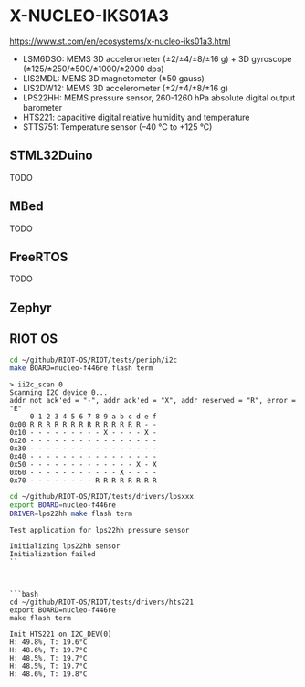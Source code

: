 # X-NUCLEO-IKS01A3

https://www.st.com/en/ecosystems/x-nucleo-iks01a3.html

* LSM6DSO: MEMS 3D accelerometer (±2/±4/±8/±16 g) + 3D gyroscope (±125/±250/±500/±1000/±2000 dps)
* LIS2MDL: MEMS 3D magnetometer (±50 gauss)
* LIS2DW12: MEMS 3D accelerometer (±2/±4/±8/±16 g)
* LPS22HH: MEMS pressure sensor, 260-1260 hPa absolute digital output barometer
* HTS221: capacitive digital relative humidity and temperature
* STTS751: Temperature sensor (–40 °C to +125 °C) 

## STML32Duino
TODO

## MBed
TODO

## FreeRTOS
TODO

## Zephyr


## RIOT OS

```bash
cd ~/github/RIOT-OS/RIOT/tests/periph/i2c
make BOARD=nucleo-f446re flash term
```

```
> ii2c_scan 0
Scanning I2C device 0...
addr not ack'ed = "-", addr ack'ed = "X", addr reserved = "R", error = "E"
     0 1 2 3 4 5 6 7 8 9 a b c d e f
0x00 R R R R R R R R R R R R R R - -
0x10 - - - - - - - - - X - - - - X -
0x20 - - - - - - - - - - - - - - - -
0x30 - - - - - - - - - - - - - - - -
0x40 - - - - - - - - - - - - - - - -
0x50 - - - - - - - - - - - - - X - X
0x60 - - - - - - - - - - - X - - - -
0x70 - - - - - - - - R R R R R R R R
```

```bash
cd ~/github/RIOT-OS/RIOT/tests/drivers/lpsxxx
export BOARD=nucleo-f446re
DRIVER=lps22hh make flash term
```


```
Test application for lps22hh pressure sensor

Initializing lps22hh sensor
Initialization failed
``



```bash
cd ~/github/RIOT-OS/RIOT/tests/drivers/hts221
export BOARD=nucleo-f446re
make flash term
```

```
Init HTS221 on I2C_DEV(0)
H: 49.8%, T: 19.6°C
H: 48.6%, T: 19.7°C
H: 48.5%, T: 19.7°C
H: 48.5%, T: 19.7°C
H: 48.6%, T: 19.8°C
```
